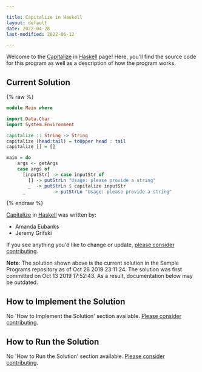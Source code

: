```yaml
---

title: Capitalize in Haskell
layout: default
date: 2022-04-28
last-modified: 2022-06-12

---
```


Welcome to the [Capitalize](https://sampleprograms.io/projects/capitalize) in [Haskell](https://sampleprograms.io/languages/haskell) page! Here, you'll find the source code for this program as well as a description of how the program works.

## Current Solution

{% raw %}

```haskell
module Main where 

import Data.Char
import System.Environment

capitalize :: String -> String
capitalize (head:tail) = toUpper head : tail
capitalize [] = []

main = do  
    args <- getArgs
    case args of
      [inputStr] -> case inputStr of
        [] -> putStrLn "Usage: please provide a string"
        _  -> putStrLn $ capitalize inputStr
      _          -> putStrLn "Usage: please provide a string"
```

{% endraw %}

[Capitalize](https://sampleprograms.io/projects/capitalize) in [Haskell](https://sampleprograms.io/languages/haskell) was written by:

- Amanda Eubanks
- Jeremy Grifski

If you see anything you'd like to change or update, [please consider contributing](https://github.com/TheRenegadeCoder/sample-programs).

**Note**: The solution shown above is the current solution in the Sample Programs repository as of Oct 26 2019 23:11:24. The solution was first committed on Oct 13 2019 17:52:43. As a result, documentation below may be outdated.

## How to Implement the Solution

No 'How to Implement the Solution' section available. [Please consider contributing](https://github.com/TheRenegadeCoder/sample-programs-website).

## How to Run the Solution

No 'How to Run the Solution' section available. [Please consider contributing](https://github.com/TheRenegadeCoder/sample-programs-website).